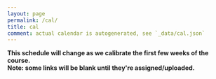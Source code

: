 ```yaml
---
layout: page
permalink: /cal/
title: cal
comment: actual calendar is autogenerated, see `_data/cal.json`
---
```


<style>

.header {
  margin: 0 0 1em 0;
  padding: 1em;
  background-color: #EEEEEE;
}

.item {
  padding: 0 1em 1em 1em;
}

.due {
  font-weight: bold;
}

h2, ul {
  margin-bottom: 0
}

.topic, .assigned, .due, .materials, .vid {
  padding-left: 2em;
}

</style>

**This schedule will change as we calibrate the first few weeks of the course.**   
**Note: some links will be blank until they're assigned/uploaded.**

<div id="cal">
</div>

<script>
var cal_data = {{ site.data.cal | jsonify }};

var cal_div = d3.select('#cal');

cal_div.selectAll('.event')
  .data(cal_data)
  .enter().append('div')
  .attr('class', 'event')
  .html( render_event )

function render_event(d, i, A) {
  var s = '';
  if (d.weekly_header)
    s += '<div class="header">' + render_header(d.weekly_header) + '</div>';
  if (d.weekly_reading)
    s += '<div class="item">' + render_reading(d.weekly_reading, true) + '</div>';
  if (d.weekly_suggested)
    s += '<div class="item">' + render_reading(d.weekly_suggested, false) + '</div>';
  if (d.day)
      s += '<div class="item">' + render_day(d.day, d.date) + '</div>';
  if (d.notes)
      s += '<div class="item">' + render_notes(d.notes) + '</div>';
  return s;
}

function render_header(header) {
  var s = '<h2 class="header-title">' + header + '</h2>';
  return s;
}

function render_reading(readings, required) {
  s = required ? '<div>Reading:</div><ul>' : '<div>Suggested Reading:</div><ul>';
  readings.forEach(function(reading) {
    s += '<li>' + reading_link(reading) + '</li>';
  })
  s += '</ul>';
  return s;
}

function render_day(day, date) {
  var s = '<div class="date">' + date_rejigger(date) + '</div>';
  if(day.topic)
    s += '<div class="topic">Topic: ' + day.topic + '</div>';
  if(day.lab)
    s += '<div class="topic">Lab: ' + lab_link(day.lab) + '</div>';
  if(day.assigned)
    day.assigned.forEach(function(assignment) {
      s += '<div class="assigned">Assigned: ' + assigned_str(assignment) + '</div>';
    });
  if(day.due)
    s += '<div class="due">Due: ' + day.due + '</div>';
  if(day.materials)
    s += '<div class="materials">' + materials_link(day.materials) + '</div>';
  if(day.vid)
    s += '<div class="vid">' + vid_link(day.vid) + '</div>';
  return s;
}

function render_notes(notes) {
  var s = '';
  notes.forEach(function(note) {
    s += '<div class="note">' + note + '</div>';
  });
  return s;
}

function reading_link(d) {
  var s = '';
  if(d.link != "")
    s += '<a href="' + d.link + '" target="_blank">' + d.text + '</a>'
  else
    s += d.text
  return s;
}

function lab_link(d) {
  var s = '';
  s += '<a href="' + d.link + '">' + d.text + '</a>';
  return s;
}

function materials_link(d) {
  var s = '';
  s += '<a href="/' + d + '">materials</a>';
  return s;
}

function vid_link(d) {
  var s = '';
  s += '<a href="' + d + '">vid</a>';
  return s;
}

function assigned_str(d) {
var s = '';
if(d.link != "")
  s += '<a href="' + d.link + '">' + d.text + '</a>';
else
  s += d.text;
return s;
}

function date_rejigger(d) {
  var s = moment(d, "DD-MMM-YYYY");
  return s.format('DD-MMM ddd');
}

</script>
